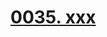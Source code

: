 # [0035. xxx](https://github.com/Tdahuyou/chrome/tree/main/0035.%20xxx)

<!-- region:toc -->

<!-- endregion:toc -->


